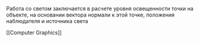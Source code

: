 Работа со светом заключается в расчете уровня освещенности точки на объекте, на основании вектора нормали к этой точке, положения наблюдателя и источника света

[[Computer Graphics]] 